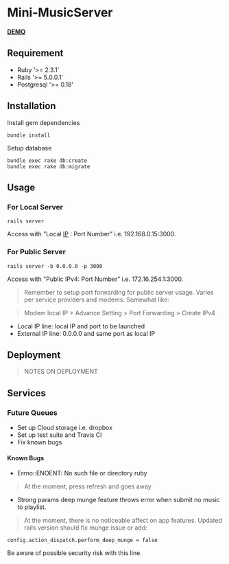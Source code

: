# Mini-MusicServer

[**DEMO**](http://mini-musicserver.herokuapp.com/)


## Requirement
* Ruby  '>= 2.3.1'
* Rails '>= 5.0.0.1'
* Postgresql '>= 0.18'


## Installation
Install gem dependencies

    bundle install

Setup database

    bundle exec rake db:create
    bundle exec rake db:migrate


## Usage
### For Local Server

    rails server

Access with "Local [IP](https://www.whatismyip.com/) : Port Number" i.e. 192.168.0.15:3000.

### For Public Server

    rails server -b 0.0.0.0 -p 3000

Access with "Public IPv4: Port Number" i.e.
172.16.254.1:3000.

> Remember to setup port forwarding for public server usage. Varies per service providers and modems. Somewhat like:  

> Modem local IP > Advance Setting > Port Forwarding > Create IPv4

* Local IP line: local IP and port to be launched
* External IP line: 0.0.0.0 and same port as local IP


## Deployment
> NOTES ON DEPLOYMENT


## Services
### Future Queues
* Set up Cloud storage i.e. dropbox
* Set up test suite and Travis CI
* Fix known bugs

#### Known Bugs
* Errno::ENOENT: No such file or directory ruby

> At the moment, press refresh and goes away

* Strong params deep munge feature throws error when submit no music to playlist.

> At the moment, there is no noticeable affect on app features. Updated rails version should fix munge issue or add:
>
    config.action_dispatch.perform_deep_munge = false

Be aware of possible security risk with this line.